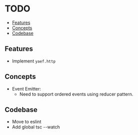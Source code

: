 # TODO

+ [Features](#Features)
+ [Concepts](#Concepts)
+ [Codebase](#Codebase)

## Features

- Implement `yaef.http`

## Concepts

- Event Emitter:
  - Need to support ordered events using reducer pattern.

## Codebase

- Move to eslint
- Add global tsc --watch
